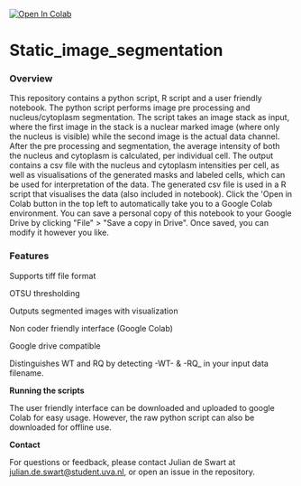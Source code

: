 [![Open In Colab](https://colab.research.google.com/assets/colab-badge.svg)](https://colab.research.google.com/github/JuliandeSwart/Static_image_segmentation/blob/main/User_friendly_Colab_interface.ipynb)


# Static_image_segmentation



### Overview

This repository contains a python script, R script and a user friendly notebook. The python script performs image pre processing and nucleus/cytoplasm segmentation. The script takes an image stack as input, where the first image in the stack is a nuclear marked image (where only the nucleus is visible) while the second image is the actual data channel. After the pre processing and segmentation, the average intensity of both the nucleus and cytoplasm is calculated, per individual cell. The output contains a csv file with the nucleus and cytoplasm intensities per cell, as well as visualisations of the generated masks and labeled cells, which can be used for interpretation of the data. The generated csv file is used in a R script that visualises the data (also included in notebook). Click the 'Open in Colab button in the top left to automatically take you to a Google Colab environment. You can save a personal copy of this notebook to your Google Drive by clicking "File" > "Save a copy in Drive". Once saved, you can modify it however you like.


### Features

Supports tiff file format

OTSU thresholding 

Outputs segmented images with visualization

Non coder friendly interface (Google Colab)

Google drive compatible

Distinguishes WT and RQ by detecting -WT- & -RQ_ in your input data filename.


**Running the scripts**

The user friendly interface can be downloaded and uploaded to google Colab for easy usage. However, the raw python script can also be downloaded for offline use. 


**Contact**

For questions or feedback, please contact Julian de Swart at julian.de.swart@student.uva.nl, or open an issue in the repository.


